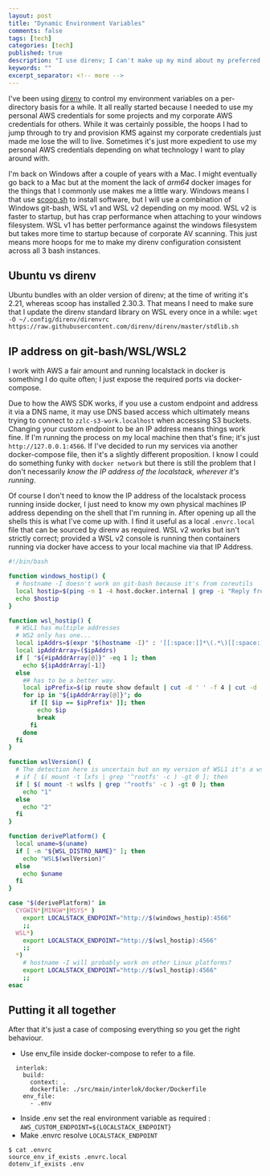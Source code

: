 ```yaml
---
layout: post
title: "Dynamic Environment Variables"
comments: false
tags: [tech]
categories: [tech]
published: true
description: "I use direnv; I can't make up my mind about my preferred shell/platform combination"
keywords: ""
excerpt_separator: <!-- more -->
---
```


I've been using [direnv](https://direnv.net) to control my environment variables on a per-directory basis for a while. It all really started because I needed to use my personal AWS credentials for some projects and my corporate AWS credentials for others. While it was certainly possible, the hoops I had to jump through to try and provision KMS against my corporate credentials just made me lose the will to live. Sometimes it's just more expedient to use my personal AWS credentials depending on what technology I want to play around with.

I'm back on Windows after a couple of years with a Mac. I might eventually go back to a Mac but at the moment the lack of _arm64_ docker images for the things that I commonly use makes me a little wary. Windows means I that use [scoop.sh](https://scoop.sh) to install software, but I will use a combination of Windows git-bash, WSL v1 and WSL v2 depending on my mood. WSL v2 is faster to startup, but has crap performance when attaching to your windows filesystem. WSL v1 has better performance against the windows filesystem but takes more time to startup because of corporate AV scanning. This just means more hoops for me to make my direnv configuration consistent across all 3 bash instances.

<!-- more -->

## Ubuntu vs direnv


Ubuntu bundles with an older version of direnv; at the time of writing it's 2.21, whereas scoop has installed 2.30.3. That means I need to make sure that I update the direnv standard library on WSL every once in a while: `wget -O ~/.config/direnv/direnvrc https://raw.githubusercontent.com/direnv/direnv/master/stdlib.sh`


## IP address on git-bash/WSL/WSL2

I work with AWS a fair amount and running localstack in docker is something I do quite often; I just expose the required ports via docker-compose.

Due to how the AWS SDK works, if you use a custom endpoint and address it via a DNS name, it may use DNS based access which ultimately means trying to connect to `zzlc-s3-work.localhost` when accessing S3 buckets. Changing your custom endpoint to be an IP address means things work fine. If I'm running the process on my local machine then that's fine; it's just `http://127.0.0.1:4566`. If I've decided to run my services via another docker-compose file, then it's a slightly different proposition. I know I could do something funky with `docker network` but there is still the problem that I don't necessarily _know the IP address of the localstack, wherever it's running_.

Of course I don't need to know the IP address of the localstack process running inside docker, I just need to know my own physical machines IP address depending on the shell that I'm running in. After opening up all the shells this is what I've come up with. I find it useful as a local `.envrc.local` file that can be sourced by direnv as required. WSL v2 works but isn't strictly correct; provided a WSL v2 console is running then containers running via docker have access to your local machine via that IP Address.

```bash
#!/bin/bash

function windows_hostip() {
  # hostname -I doesn't work on git-bash because it's from coreutils
  local hostip=$(ping -n 1 -4 host.docker.internal | grep -i "Reply from" | cut -d' ' -f3 | cut -d":" -f1)
  echo $hostip
}

function wsl_hostip() {
  # WSL1 has multiple addresses
  # WS2 only has one...
  local ipAddrs=$(expr "$(hostname -I)" : '[[:space:]]*\(.*\)[[:space:]]*$')
  local ipAddrArray=($ipAddrs)
  if [ "${#ipAddrArray[@]}" -eq 1 ]; then
    echo ${ipAddrArray[-1]}
  else
    ## has to be a better way.
    local ipPrefix=$(ip route show default | cut -d ' ' -f 4 | cut -d '.' -f 1,2,3 --output-delimiter=".")
    for ip in "${ipAddrArray[@]}"; do
      if [[ $ip == $ipPrefix* ]]; then
        echo $ip
        break
      fi
    done
  fi
}

function wslVersion() {
  # The detection here is uncertain but on my version of WSL1 it's a wslfs
  # if [ $( mount -t lxfs | grep '^rootfs' -c ) -gt 0 ]; then
  if [ $( mount -t wslfs | grep '^rootfs' -c ) -gt 0 ]; then
    echo "1"
  else
    echo "2"
  fi
}

function derivePlatform() {
  local uname=$(uname)
  if [ -n "${WSL_DISTRO_NAME}" ]; then
    echo "WSL$(wslVersion)"
  else
    echo $uname
  fi
}

case "$(derivePlatform)" in
  CYGWIN*|MINGW*|MSYS* )
    export LOCALSTACK_ENDPOINT="http://$(windows_hostip):4566"
    ;;
  WSL*)
    export LOCALSTACK_ENDPOINT="http://$(wsl_hostip):4566"
    ;;
  *)
    # hostname -I will probably work on other Linux platforms?
    export LOCALSTACK_ENDPOINT="http://$(wsl_hostip):4566"
    ;;
esac
```

## Putting it all together

After that it's just a case of composing everything so you get the right behaviour.

- Use env_file inside docker-compose to refer to a file.
```
  interlok:
    build:
      context: .
      dockerfile: ./src/main/interlok/docker/Dockerfile
    env_file:
      - .env
```
- Inside .env set the real environment variable as required : `AWS_CUSTOM_ENDPOINT=${LOCALSTACK_ENDPOINT}`
- Make .envrc resolve `LOCALSTACK_ENDPOINT`
```
$ cat .envrc
source_env_if_exists .envrc.local
dotenv_if_exists .env
```
